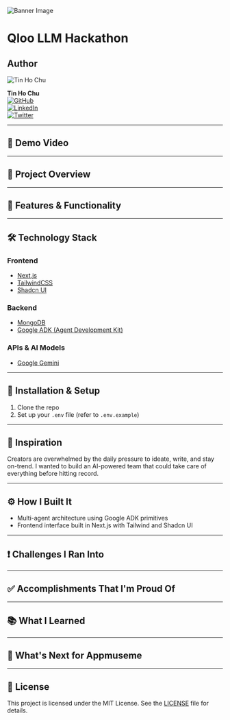 ![Banner Image](https://github.com/user-attachments/assets/7104e150-eaf6-4d8b-aabe-a6ba614a6810)

# Qloo LLM Hackathon

## Author

![Tin Ho Chu](https://github.com/tinhochu.png?size=50)

**Tin Ho Chu**  
[![GitHub](https://img.shields.io/badge/GitHub-@tinhochu-181717?logo=github)](https://github.com/tinhochu)  
[![LinkedIn](https://img.shields.io/badge/LinkedIn-Tin_Ho_Chu-blue?logo=linkedIn)](https://linkedin.com/in/tinhochu)  
[![Twitter](https://img.shields.io/badge/@tinhochu-000000?logo=x)](https://x.com/tinhochu)

---

## 🎥 Demo Video

---

## 🚀 Project Overview

---

## 🧠 Features & Functionality

---

## 🛠️ Technology Stack

### Frontend

- [Next.js](https://nextjs.org)
- [TailwindCSS](https://tailwindcss.com)
- [Shadcn UI](https://ui.shadcn.com)

### Backend

- [MongoDB](https://www.mongodb.com/)
- [Google ADK (Agent Development Kit)](https://github.com/google/agent-development-kit)

### APIs & AI Models

- [Google Gemini](https://developers.google.com/gemini)

---

## 📡 Installation & Setup

1. Clone the repo
2. Set up your `.env` file (refer to `.env.example`)

---

## 🧠 Inspiration

Creators are overwhelmed by the daily pressure to ideate, write, and stay on-trend. I wanted to build an AI-powered team that could take care of everything before hitting record.

---

## ⚙️ How I Built It

- Multi-agent architecture using Google ADK primitives
- Frontend interface built in Next.js with Tailwind and Shadcn UI

---

## ❗ Challenges I Ran Into

---

## ✅ Accomplishments That I'm Proud Of

---

## 📚 What I Learned

---

## 🔮 What's Next for Appmuseme

---

## 📝 License

This project is licensed under the MIT License. See the [LICENSE](LICENSE) file for details.
